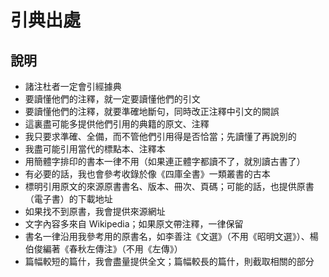 <h1>引典出處</h1>
<h2>說明</h2>
<ul>
<li>諸注杜者一定會引經據典</li>
<li>要讀懂他們的注釋，就一定要讀懂他們的引文</li>
<li>要讀懂他們的注釋，就要準確地斷句，同時改正注釋中引文的闕誤</li>
<li>這裏盡可能多提供他們引用的典籍的原文、注釋</li>
<li>我只要求準確、全備，而不管他們引用得是否恰當；先讀懂了再說別的</li>
<li>我盡可能引用當代的標點本、注釋本</li>
<li>用簡體字排印的書本一律不用（如果連正體字都讀不了，就別讀古書了）</li>
<li>有必要的話，我也會參考收錄於像《四庫全書》一類叢書的古本</li>
<li>標明引用原文的來源原書書名、版本、冊次、頁碼；可能的話，也提供原書（電子書）的下載地址</li>
<li>如果找不到原書，我會提供來源網址</li>
<li>文字內容多來自 Wikipedia；如果原文帶注釋，一律保留</li>
<li>書名一律沿用我參考用的原書名，如李善注《文選》（不用《昭明文選》）、楊伯俊編著《春秋左傳注》（不用《左傳》）</li>
<li>篇幅較短的篇什，我會盡量提供全文；篇幅較長的篇什，則截取相關的部分</li>
<!--<li></li>-->
</ul>